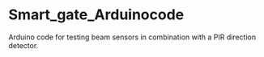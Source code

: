 # Smart_gate_Arduinocode
Arduino code for testing beam sensors in combination with a PIR direction detector.
